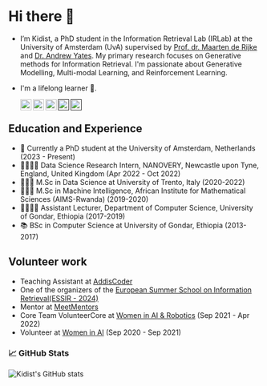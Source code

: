 # Hi there 👋 

- I’m Kidist, a PhD student in the  Information Retrieval Lab (IRLab) at the University of Amsterdam (UvA)
supervised by [Prof. dr. Maarten de Rijke](https://staff.fnwi.uva.nl/m.derijke/) and [Dr. Andrew Yates](https://andrewyates.net/). 
My primary research focuses on Generative methods for Information Retrieval. I'm passionate about Generative Modelling, Multi-modal Learning, and Reinforcement Learning.
- I'm a lifelong learner 🌱.
  
    <a href="https://scholar.google.com/citations?user=_c20PQwAAAAJ&hl=en">
      <img align="left" alt="Kidist Google Scholar" width="22px" src="https://cdn.jsdelivr.net/gh/edent/SuperTinyIcons/images/svg/google_scholar.svg" />
    </a> 
     <a href="https://www.linkedin.com/in/kidistamde/"><img align="left" alt="Kidist Amde Linkdein" width="22px" src="https://cdn1.iconfinder.com/data/icons/logotypes/32/square-linkedin-512.png" /> </a>
    <a href="https://github.com/kidist-amde?tab=repositories"><img align="left" alt="Kidist Amde Github" width="22px" src="https://cdn3.iconfinder.com/data/icons/social-rounded-2/72/GitHub-512.png" /> </a>
      <a href=""><img align="left" alt="Kidist StackOverflow" width="22px" src="https://cdn0.iconfinder.com/data/icons/social-rounded/72/stackoverflow-512.png" /> </a>
      <a href=""><img align="left" alt="Kidist  Instagram" width="22px" src="https://cdn2.iconfinder.com/data/icons/social-media-applications/64/social_media_applications_3-instagram-512.png" /> </a>
      </br>
  
## Education and Experience 
- 🔭 Currently a PhD student at the University of Amsterdam, Netherlands (2023 - Present)
- 🧑🏽‍🔬🧪 Data Science Research Intern, NANOVERY, Newcastle upon Tyne, England, United Kingdom (Apr 2022 - Oct 2022)
- 👩🏽‍🎓 M.Sc in Data Science at University of Trento, Italy (2020-2022)
- 👩🏽‍🎓 M.Sc in Machine Intelligence, African Institute for Mathematical Sciences (AIMS-Rwanda) (2019-2020)
- 👩🏽‍🏫🥼 Assistant Lecturer,  Department of Computer Science, University of Gondar, Ethiopia (2017-2019)
- 📚 BSc in Computer Science at University of Gondar, Ethiopia (2013-2017)

## Volunteer work
- Teaching Assistant at [AddisCoder](https://www.addiscoder.com/#stuff)
- One of the organizers of the [European Summer School on Information Retrieval(ESSIR - 2024)](https://2024.essir.eu/organization)
- Mentor at [MeetMentors](https://www.meetmentors.org/kidist-amde)
- Core Team VolunteerCore at [Women in AI & Robotics](https://www.womeninairobotics.de/) (Sep 2021 - Apr 2022)
- Volunteer at [Women in AI](https://www.womeninai.co/) (Sep 2020 - Sep 2021)

### 📈 GitHub Stats
![Kidist's GitHub stats](https://github-readme-stats.vercel.app/api?username=kidist-amde&show_icons=true&theme=radical)

